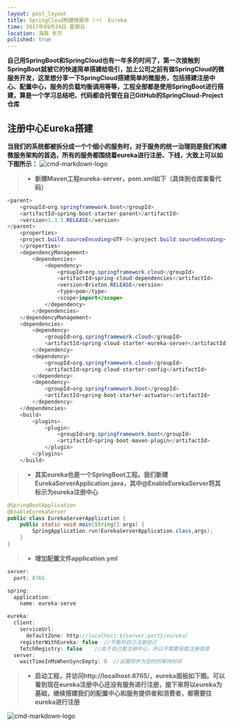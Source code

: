 ```yaml
---
layout: post_layout
title: SpringCloud构建微服务（一） Eureka
time: 2017年09月24日 星期日
location: 海南 东方
pulished: true
---
```


**自己用SpringBoot和SpringCloud也有一年多的时间了，第一次接触到SpringBoot就被它的快速简单搭建给吸引，加上公司之前有做SpringCloud的微服务开发，这里想分享一下SpringCloud搭建简单的微服务，包括搭建注册中心、配置中心，服务的负载均衡调用等等，工程全部都是使用SpringBoot进行搭建，算是一个学习总结吧，代码都会托管在自己GitHub的SpringCloud-Project仓库**

## 注册中心Eureka搭建

**当我们的系统都被拆分成一个个细小的服务时，对于服务的统一治理则是我们构建微服务架构的首选，所有的服务都围绕着eureka进行注册、下线，大致上可以如下图所示：**
![cmd-markdown-logo](https://licaibo.github.io/assets/img/eureka.png)



> *  **新建Maven工程eureka-server，pom.xml如下（具体到仓库查看代码）**

```java
<parent>
    <groupId>org.springframework.boot</groupId>
    <artifactId>spring-boot-starter-parent</artifactId>
    <version>1.3.5.RELEASE</version>
</parent>
    <properties>
    <project.build.sourceEncoding>UTF-8</project.build.sourceEncoding>
    </properties>
    <dependencyManagement>
        <dependencies>
            <dependency>
                <groupId>org.springframework.cloud</groupId>
                <artifactId>spring-cloud-dependencies</artifactId>
                <version>Brixton.RELEASE</version>
                <type>pom</type>
                <scope>import</scope>
            </dependency>
        </dependencies>
    </dependencyManagement>
    <dependencies>
        <dependency>
            <groupId>org.springframework.cloud</groupId>
            <artifactId>spring-cloud-starter-eureka-server</artifactId>
        </dependency>
        <dependency>
            <groupId>org.springframework.cloud</groupId>
            <artifactId>spring-cloud-starter-config</artifactId>
        </dependency>
        <dependency>
            <groupId>org.springframework.boot</groupId>
            <artifactId>spring-boot-starter-actuator</artifactId>
        </dependency>
    </dependencies>
    <build>
        <plugins>
            <plugin>
                <groupId>org.springframework.boot</groupId>
                <artifactId>spring-boot-maven-plugin</artifactId>
            </plugin>
        </plugins>
    </build>
```

> *  **其实eureka也是一个SpringBoot工程。我们新建EurekaServerApplication.java，其中@EnableEurekaServer将其标示为eureka注册中心**

```java
@SpringBootApplication
@EnableEurekaServer
public class EurekaServerApplication {
    public static void main(String[] args) {
        SpringApplication.run(EurekaServerApplication.class,args);
    }
}
```
> *  **增加配置文件application.yml**
```java
server:
  port: 8765

spring:
  application:
    name: eureka-serve

eureka:
  client:
    serviceUrl:
      defaultZone: http://localhost:${server.port}/eureka/
    registerWithEureka: false  //不能将自己注册自己
    fetchRegistry: false    //由于自己是注册中心，所以不需要获取注册信息
  server:
    waitTimeInMsWhenSyncEmpty: 0  //设置同步为空时的等待时间
```

> *  **启动工程，并访问http://localhost:8765/，eureka面板如下图。可以看到现在eureka注册中心还没有服务进行注册，接下来将以eureka为基础，继续搭建我们的配置中心和服务提供者和消费者，都需要往eureka进行注册**

![cmd-markdown-logo](https://licaibo.github.io/assets/img/eureka-center.png)